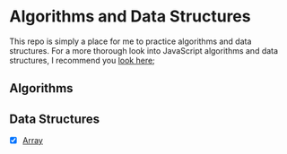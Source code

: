 # Algorithms and Data Structures

This repo is simply a place for me to practice algorithms and data structures. For a more thorough look into JavaScript algorithms and data structures, I recommend you [look here](https://github.com/trekhleb/javascript-algorithms);

## Algorithms

## Data Structures

- [x] [Array](data-structures/array)